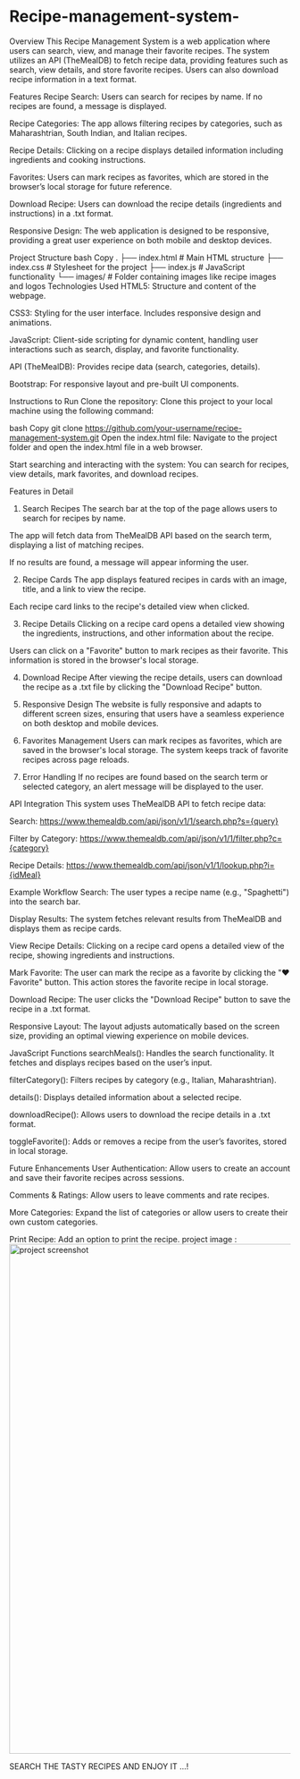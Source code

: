 # Recipe-management-system-
Overview
This Recipe Management System is a web application where users can search, view, and manage their favorite recipes. The system utilizes an API (TheMealDB) to fetch recipe data, providing features such as search, view details, and store favorite recipes. Users can also download recipe information in a text format.

Features
Recipe Search: Users can search for recipes by name. If no recipes are found, a message is displayed.

Recipe Categories: The app allows filtering recipes by categories, such as Maharashtrian, South Indian, and Italian recipes.

Recipe Details: Clicking on a recipe displays detailed information including ingredients and cooking instructions.

Favorites: Users can mark recipes as favorites, which are stored in the browser’s local storage for future reference.

Download Recipe: Users can download the recipe details (ingredients and instructions) in a .txt format.

Responsive Design: The web application is designed to be responsive, providing a great user experience on both mobile and desktop devices.

Project Structure
bash
Copy
.
├── index.html          # Main HTML structure
├── index.css           # Stylesheet for the project
├── index.js            # JavaScript functionality
└── images/             # Folder containing images like recipe images and logos
Technologies Used
HTML5: Structure and content of the webpage.

CSS3: Styling for the user interface. Includes responsive design and animations.

JavaScript: Client-side scripting for dynamic content, handling user interactions such as search, display, and favorite functionality.

API (TheMealDB): Provides recipe data (search, categories, details).

Bootstrap: For responsive layout and pre-built UI components.

Instructions to Run
Clone the repository:
Clone this project to your local machine using the following command:

bash
Copy
git clone https://github.com/your-username/recipe-management-system.git
Open the index.html file:
Navigate to the project folder and open the index.html file in a web browser.

Start searching and interacting with the system:
You can search for recipes, view details, mark favorites, and download recipes.

Features in Detail
1. Search Recipes
The search bar at the top of the page allows users to search for recipes by name.

The app will fetch data from TheMealDB API based on the search term, displaying a list of matching recipes.

If no results are found, a message will appear informing the user.

2. Recipe Cards
The app displays featured recipes in cards with an image, title, and a link to view the recipe.

Each recipe card links to the recipe's detailed view when clicked.

3. Recipe Details
Clicking on a recipe card opens a detailed view showing the ingredients, instructions, and other information about the recipe.

Users can click on a "Favorite" button to mark recipes as their favorite. This information is stored in the browser's local storage.

4. Download Recipe
After viewing the recipe details, users can download the recipe as a .txt file by clicking the "Download Recipe" button.

5. Responsive Design
The website is fully responsive and adapts to different screen sizes, ensuring that users have a seamless experience on both desktop and mobile devices.

6. Favorites Management
Users can mark recipes as favorites, which are saved in the browser's local storage. The system keeps track of favorite recipes across page reloads.

7. Error Handling
If no recipes are found based on the search term or selected category, an alert message will be displayed to the user.

API Integration
This system uses TheMealDB API to fetch recipe data:

Search: https://www.themealdb.com/api/json/v1/1/search.php?s={query}

Filter by Category: https://www.themealdb.com/api/json/v1/1/filter.php?c={category}

Recipe Details: https://www.themealdb.com/api/json/v1/1/lookup.php?i={idMeal}

Example Workflow
Search: The user types a recipe name (e.g., "Spaghetti") into the search bar.

Display Results: The system fetches relevant results from TheMealDB and displays them as recipe cards.

View Recipe Details: Clicking on a recipe card opens a detailed view of the recipe, showing ingredients and instructions.

Mark Favorite: The user can mark the recipe as a favorite by clicking the "❤️ Favorite" button. This action stores the favorite recipe in local storage.

Download Recipe: The user clicks the "Download Recipe" button to save the recipe in a .txt format.

Responsive Layout: The layout adjusts automatically based on the screen size, providing an optimal viewing experience on mobile devices.

JavaScript Functions
searchMeals(): Handles the search functionality. It fetches and displays recipes based on the user’s input.

filterCategory(): Filters recipes by category (e.g., Italian, Maharashtrian).

details(): Displays detailed information about a selected recipe.

downloadRecipe(): Allows users to download the recipe details in a .txt format.

toggleFavorite(): Adds or removes a recipe from the user’s favorites, stored in local storage.

Future Enhancements
User Authentication: Allow users to create an account and save their favorite recipes across sessions.

Comments & Ratings: Allow users to leave comments and rate recipes.

More Categories: Expand the list of categories or allow users to create their own custom categories.

Print Recipe: Add an option to print the recipe.
project image : 
<img width="912" alt="project screenshot " src="https://github.com/user-attachments/assets/268d4d8b-ba05-41f7-84bb-eff932b41085" />


  



SEARCH THE TASTY RECIPES AND ENJOY IT ...!
